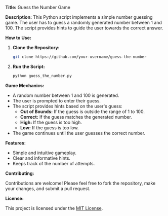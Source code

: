**Title:** Guess the Number Game

**Description:**
This Python script implements a simple number guessing game. The user has to guess a randomly generated number between 1 and 100. The script provides hints to guide the user towards the correct answer.

**How to Use:**

1. **Clone the Repository:**
   ```bash
   git clone https://github.com/your-username/guess-the-number
   ```
2. **Run the Script:**
   ```bash
   python guess_the_number.py
   ```

**Game Mechanics:**

* A random number between 1 and 100 is generated.
* The user is prompted to enter their guess.
* The script provides hints based on the user's guess:
   - **Out of Bounds:** If the guess is outside the range of 1 to 100.
   - **Correct:** If the guess matches the generated number.
   - **High:** If the guess is too high.
   - **Low:** If the guess is too low.
* The game continues until the user guesses the correct number.

**Features:**

* Simple and intuitive gameplay.
* Clear and informative hints.
* Keeps track of the number of attempts.

**Contributing:**

Contributions are welcome! Please feel free to fork the repository, make your changes, and submit a pull request.

**License:**

This project is licensed under the [MIT License](https://opensource.org/licenses/MIT).
